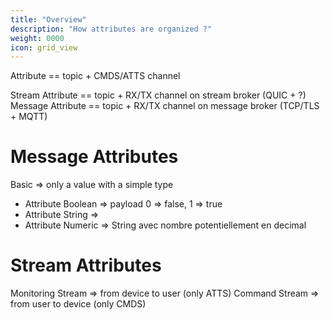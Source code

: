 ```yaml
---
title: "Overview"
description: "How attributes are organized ?"
weight: 0000
icon: grid_view
---
```



Attribute == topic + CMDS/ATTS channel

Stream Attribute == topic + RX/TX channel on stream broker (QUIC + ?)
Message Attribute == topic + RX/TX channel on message broker (TCP/TLS + MQTT)


# Message Attributes

Basic => only a value with a simple type

- Attribute Boolean => payload 0 => false, 1 => true
- Attribute String => 
- Attribute Numeric => String avec nombre potentiellement en decimal

# Stream  Attributes

Monitoring Stream => from device to user (only ATTS)
Command Stream => from user to device (only CMDS)


